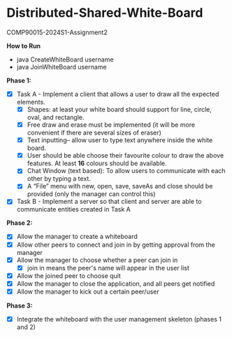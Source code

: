 # Distributed-Shared-White-Board
COMP90015-2024S1-Assignment2

**How to Run**
- java CreateWhiteBoard <serverIPAddress> <serverPort> username
- java JoinWhiteBoard <serverIPAddress> <serverPort> username

**Phase 1:**
 - [x] Task A - Implement a client that allows a user to draw all the expected elements.
	 - [x] Shapes: at least your white board should support for line, circle, oval, and rectangle.
	 - [x] Free draw and erase must be implemented (it will be more convenient if there are several sizes of eraser)
	 - [x] Text inputting– allow user to type text anywhere inside the white board.
	 - [x] User should be able choose their favourite colour to draw the above features. At least **16** colours should be available.
	 - [x] Chat Window (text based): To allow users to communicate with each other by typing a text.
	 - [x] A “File” menu with new, open, save, saveAs and close should be provided (only the manager can control this)
 - [x] Task B - Implement a server so that client and server are able to communicate entities created in Task A

**Phase 2:**
 - [x] Allow the manager to create a whiteboard
 - [x] Allow other peers to connect and join in by getting approval from the manager
 - [x] Allow the manager to choose whether a peer can join in
	 - [x] join in means the peer's name will appear in the user list
 - [x] Allow the joined peer to choose quit
 - [x] Allow the manager to close the application, and all peers get notified
 - [x] Allow the manager to kick out a certain peer/user

**Phase 3:**
 - [x] Integrate the whiteboard with the user management skeleton (phases 1 and 2)

